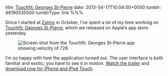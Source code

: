title: [Touchfit: Georges St-Pierre](http://zolmo.com/touchfit)
date: 2013-04-17T10:04:00+0000
tumblr: 48190535500
tumblrType: link
%%%

Since I started at [Zolmo](http://zolmo.com) in October, I&rsquo;ve spent a lot of my time working on [Touchfit: Georges St-Pierre][TF], which we released on Apple’s app store yesterday.

<figure class="tmblr-full" data-orig-height="480" data-orig-width="320"><img class="iphone4" alt="Screen shot from the Touchfit: Georges St-Pierre app showing velocity of 728" src="aa8d6dd58acc29a121abaf4b8e864719fb93571b.png" data-orig-height="480" data-orig-width="320"></figure>

I&rsquo;m so happy with how the application turned out. The user interface is both familiar and exotic; you have to see it in motion. [Watch the trailer](http://www.youtube.com/watch?v=w2_Yn0kEifk) and [download now for iPhone and iPod Touch][TF].

[TF]: http://zolmo.com/touchfit
